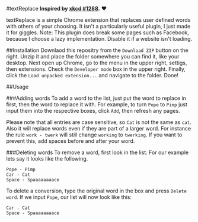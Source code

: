 #textReplace
**Inspired by [xkcd #1288](http://www.xkcd.com/1288/).** :heart:

textReplace is a simple Chrome extension that replaces user defined words with others of your choosing. It isn't a particularly useful plugin, I just made it for giggles. Note: This plugin does break some pages such as Facebook, because I choose a lazy implementation. Disable it if a website isn't loading.

##Installation
Downlaod this repositry from the `Download ZIP` button on the right. Unzip it and place the folder somewhere you can find it, like your desktop. Next open up Chrome, go to the menu in the upper right, settigs, then extensions. Check the `Developer mode` box in the upper right. Finally, click the `Load unpacked extension...` and navigate to the folder. Done!

##Usage

###Adding words
To add a word to the list, just put the word to replace in first, then the word to replace it with. For example, to turn `Pope` to `Pimp` just input them into the respective boxes, click `Add`, then refresh any pages.

Please note that all entries are case sensitive, so `Cat` is not the same as `cat`. Also it will replace words even if they are part of a larger word. For instance the rule `work - twerk` will still change `working` to `twerking`. If you want to prevent this, add spaces before and after your word.

###Deleting words
To remove a word, first look in the list. For our example lets say it looks like the following.
```
Pope - Pimp
Car - Cat
Space - Spaaaaaaaace
```
To delete a conversion, type the original word in the box and press `Delete word`. If we input `Pope`, our list will now look like this:
```
Car - Cat
Space - Spaaaaaaaace
```
